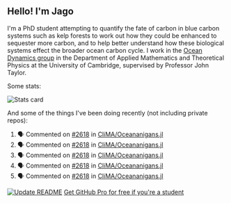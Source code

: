 ## Hello! I'm Jago

I'm a PhD student attempting to quantify the fate of carbon in blue carbon systems such as kelp forests to work out how they could be enhanced to sequester more carbon, and to help better understand how these biological systems effect the broader ocean carbon cycle. I work in the <a href="https://www.damtp.cam.ac.uk/user/jrt51/" class="emph">Ocean Dynamics group</a> in the Department of Applied Mathematics and Theoretical Physics at the University of Cambridge, supervised by Professor John Taylor.

Some stats:
<!--
![](https://raw.githubusercontent.com/jagoosw/jagoosw/main/profile-summary-card-output/nord_dark/0-profile-details.svg)
![](https://raw.githubusercontent.com/jagoosw/jagoosw/main/profile-summary-card-output/nord_dark/3-stats.svg)
![](https://raw.githubusercontent.com/jagoosw/jagoosw/main/profile-summary-card-output/nord_dark/4-productive-time.svg)
-->
![Stats card](https://github-readme-stats.vercel.app/api?username=jagoosw&count_private=true&show_icons=true&theme=transparent&hide_title=true&rank_icon=percentile&show=reviews)

And some of the things I've been doing recently (not including private repos):
<!--START_SECTION:activity-->
1. 🗣 Commented on [#2618](https://github.com/CliMA/Oceananigans.jl/issues/2618#issuecomment-1731652841) in [CliMA/Oceananigans.jl](https://github.com/CliMA/Oceananigans.jl)
2. 🗣 Commented on [#2618](https://github.com/CliMA/Oceananigans.jl/issues/2618#issuecomment-1731637988) in [CliMA/Oceananigans.jl](https://github.com/CliMA/Oceananigans.jl)
3. 🗣 Commented on [#2618](https://github.com/CliMA/Oceananigans.jl/issues/2618#issuecomment-1731605078) in [CliMA/Oceananigans.jl](https://github.com/CliMA/Oceananigans.jl)
4. 🗣 Commented on [#2618](https://github.com/CliMA/Oceananigans.jl/issues/2618#issuecomment-1731593651) in [CliMA/Oceananigans.jl](https://github.com/CliMA/Oceananigans.jl)
5. 🗣 Commented on [#2618](https://github.com/CliMA/Oceananigans.jl/issues/2618#issuecomment-1731580137) in [CliMA/Oceananigans.jl](https://github.com/CliMA/Oceananigans.jl)
<!--END_SECTION:activity-->


[![Update README](https://github.com/jagoosw/jagoosw/actions/workflows/update-readme.yml/badge.svg)](https://github.com/jagoosw/jagoosw/actions/workflows/update-readme.yml)
[Get GitHub Pro for free if you're a student](https://education.github.com/pack)


